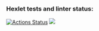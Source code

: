 ### Hexlet tests and linter status:
[![Actions Status](https://github.com/sshvasi/fullstack-javascript-project-lvl1/workflows/hexlet-check/badge.svg)](https://github.com/sshvasi/fullstack-javascript-project-lvl1/actions)
<a href="https://codeclimate.com/github/sshvasi/fullstack-javascript-project-lvl1/maintainability"><img src="https://api.codeclimate.com/v1/badges/2cd7289b8bbc0184ff75/maintainability" /></a>
